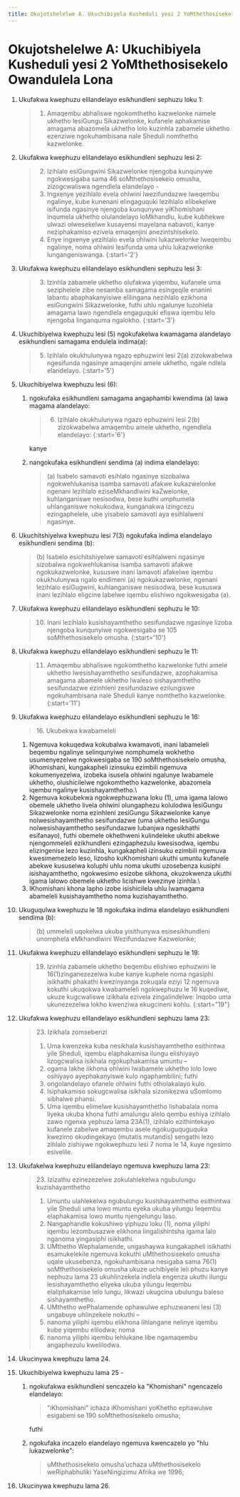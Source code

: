 ```yaml
---
title: Okujotshelelwe A. Ukuchibiyela Kusheduli yesi 2 YoMthethosisekelo Owandulela Lona
---
```


# Okujotshelelwe A: Ukuchibiyela Kusheduli yesi 2 YoMthethosisekelo Owandulela Lona

1.	Ukufakwa kwephuzu elilandelayo esikhundleni sephuzu loku 1:

	> 1. Amaqembu abhaliswe ngokomthetho kazwelonke namele ukhetho lesiGungu Sikazwelonke, kufanele aphakamise amagama abazomela ukhetho lolo kuzinhla zabamele ukhetho ezenziwe ngokuhambisana nale Sheduli nomthetho kazwelonke.

2.	Ukufakwa kwephuzu elilandelayo esikhundleni sephuzu lesi 2:

	> 2. Izihlalo esiGungwini Sikazwelonke njengoba kunqunywe ngokwesigaba sama 46 soMthethosisekelo omusha, zizogcwaliswa ngendlela elandelayo -
	>	1.	Ingxenye yezihlalo evela ohlwini lwezifundazwe lweqembu ngalinye,
    kube kunenani elingaguquki lezihlalo elibekelwe isifunda ngasinye njengoba kunqunywe yiKhomishani inqumela ukhetho olulandelayo loMkhandlu, kube kubhekwe ulwazi olwesekelwe kusayensi mayelana nabavoti, kanye neziphakamiso ezivela emaqenjini anezintshisekelo.
	>	1.	Enye ingxenye yezihlalo evela ohlwini lukazwelonke lweqembu
    ngalinye, noma ohlwini lesifunda uma uhlu lukazwelonke lungangeniswanga.
	> {:start='2'}

3.	Ukufakwa kwephuzu elilandelayo esikhundleni sephuzu lesi 3:

	> 3. Izinhla zabamele ukhetho olufakwa yiqembu, kufanele uma seziphelele zibe nesamba samagama esingeqile enanini labantu abaphakanyisiwe elilingana nezihlalo ezikhona esiGungwini Sikazwelonke, futhi uhlu ngalunye luzohlela amagama lawo ngendlela engaguquki efiswa iqembu lelo njengoba linganquma ngalokho.
	> {:start='3'}

4.	Ukuchibiyelwa kwephuzu lesi (5) ngokufakelwa kwamagama alandelayo esikhundleni samagama endulela indima(a):

	> 5. Izihlalo okukhulunywa ngazo ephuzwini lesi 2(a) zizokwabelwa ngesifunda ngasinye amaqenjini amele ukhetho, ngale ndlela elandelayo.
	> {:start='5'}

5.	Ukuchibiyelwa kwephuzu lesi (6):
	1.	ngokufaka esikhundleni samagama angaphambi kwendima (a) lawa
        magama alandelayo:

		> 6. Izihlalo okukhulunywa ngazo ephuzwini lesi 2(b) zizokwabelwa amaqembu amele ukhetho, ngendlela elandelayo: 
		> {:start='6'}
		
		kanye

	1.	nangokufaka esikhundleni sendima (a) indima elandelayo:

		> (a) Isabelo samavoti esihlalo ngasinye sizobalwa ngokwehlukanisa isamba samavoti afakwe kukazwelonke ngenani lezihlalo eziseMkhandlwini kaZwelonke, kuhlanganiswe nesisodwa, bese kuthi umphumela uhlanganiswe nokukodwa, kunganakwa izingcezu ezingaphelele, ube yisabelo samavoti aya esihlalweni ngasinye.

6.	Ukuchitshiyelwa kwephuzu lesi 7(3) ngokufaka indima elandelayo esikhundleni sendima (b):

	> (b) Isabelo esichitshiyelwe samavoti esihlalweni ngasinye sizobalwa ngokwehlukanisa isamba samavoti afakwe ngokukazwelonke, kususwe inani lamavoti afakelwe iqembu okukhulunywa ngalo endimeni (a) ngokukazwelonke, ngenani lezihlalo esiGugwini, kuhlanganiswe nesisodwa, bese kususwa inani lezihlalo eligcine labelwe iqembu elishiwo ngokwesigaba (a).

7.	Ukufakwa kwephuzu elilandelayo esikhundleni sephuzu le 10:

	> 10. Inani lezihlalo kusishayamthetho sesifundazwe ngasinye lizoba njengoba kunqunyiwe ngokwesigaba se 105 soMthethosisekelo omusha.
	> {:start='10'}

8.	Ukufakwa kwephuzu elilandelayo esikhundleni sephuzu le 11:

	> 11. Amaqembu abhaliswe ngokomthetho kazwelonke futhi amele ukhetho lwesishayamthetho sesifundazwe, azophakamisa amagama abamele ukhetho lwaleso sishayamthetho sesifundazwe ezinhleni zesifundazwe ezilungiswe ngokuhambisana nale Sheduli kanye nomthetho kazwelonke.
	> {:start='11'}

9.	Ukufakwa kwephuzu elilandelayo esikhundleni sephuzu le 16:

	> 16\. Ukubekwa kwabameleli
	>
	1.	Ngemuva kokuqedwa kokubalwa kwamavoti, inani labameleli beqembu ngalinye selinqunyiwe nomphumela wokhetho usumenyezelwe ngokwesigaba se 190 soMthethosisekelo omusha, iKhomishani, kungakapheli izinsuku ezimbili ngemuva kokumenyezelwa, izobeka isusela ohlwini ngalunye lwabamele ukhetho, olushicilelwe ngokomthetho kazwelonke, abazomela iqembu ngalinye kusishayamthetho.\\
	1.	Ngemuva kokubekwa ngokwephuzwana loku (1), uma igama lalowo obemele ukhetho livela ohlwini olungaphezu kolulodwa lesiGungu Sikazwelonke noma ezinhleni zesiGungu Sikazwelonke kanye nolwesishayamthetho sesifundazwe (uma ukhetho lesiGungu nolwesishayamthetho sesifundazwe lubanjwa ngesikhathi esifanayo), futhi obemele okhethweni kulindeleke ukuthi abekwe njengommeleli ezikhundleni ezingaphezulu kwesisodwa, iqembu elizingenise lezo kuzinhla, kungakapheli izinsuku ezimbili ngemuva kwesimemezelo leso, lizosho kuKhomishani ukuthi umuntu kufanele abekwe kususelwa koluphi uhlu noma ukuthi uzosebenza kusiphi isishayamthetho, ngokwesimo esizobe sikhona, okuzokwenza ukuthi igama lalowo obemele ukhetho licishwe kwezinye izinhla.\\
	1.	IKhomishani khona lapho izobe isishicilela uhlu lwamagama abameleli
    kusishayamthetho noma kuzishayamthetho.

10.	Ukuguqulwa kwephuzu le 18 ngokufaka indima elandelayo esikhundleni sendima (b):

	> (b) ummeleli uqokelwa ukuba yisithunywa esisesikhundleni unomphela eMkhandlwini Wezifundazwe Kazwelonke;

11.	Ukufakwa kwephuzu elilandelayo esikhundleni sephuzu le 19:

	> 19. Izinhla zabamele ukhetho beqembu elishiwo ephuzwini le 16(1)zinganezezelwa kube kanye kuphele noma ngasiphi isikhathi phakathi kwezinyanga zokuqala eziyi 12 ngemuva kokuthi ukuqokwa kwabameleli ngokwephuzu le 16 kuqediwe, ukuze kugcwaliswe izikhala ezivela zingalindelwe: Inqobo uma ukunezezelwa lokho kwenziwa ekugcineni kohlu.
    > {:start="19"}

12.	Ukufakwa kwephuzu elilandelayo esikhundleni sephuzu lama 23:

	> 23\. Izikhala zomsebenzi
	>
	> 1.	Uma kwenzeka kuba nesikhala kusishayamthetho esithintwa yile
    Sheduli, iqembu elaphakamisa ilungu elishiyayo lizogcwalisa isikhala
    ngokuphakamisa umuntu –
	>	1.	ogama lakhe likhona ohlwini lwabamele ukhetho lolo lowo oshiyayo ayephakanyiswe kulo ngaphambilini; futhi
	>	1.	ongolandelayo ofanele ohlwini futhi otholakalayo kulo.
	> 1.	Isiphakamiso sokugcwalisa isikhala sizonikezwa uSomlomo
    sibhalwe phansi.
	> 1.	Uma iqembu elimelwe kusishayamthetho lishabalala noma liyeka ukuba
    khona futhi amalungu alelo qembu eshiya izihlalo zawo ngenxa yephuzu
    lama 23A(1), izihlalo ezithintekayo kufanele zabelwe amaqembu asele ngokuguquguquka kwezimo okudingekayo (mutatis mutandis) sengathi lezo zihlalo zishiywe ngokwephuzu lesi 7 noma le 14, kuye ngesimo esivelile.

13.	Ukufakelwa kwephuzu elilandelayo ngemuva kwephuzu lama 23:

	> 23\. Izizathu ezinezezelwe zokulahlekelwa ngubulungu kuzishayamthetho
	>
	> 1.	Umuntu ulahlekelwa ngubulungu kusishayamthetho esithintwa yile Sheduli uma lowo muntu eyeka ukuba yilungu leqembu elaphakamisa lowo muntu njengelungu laso.
	> 1.	Nangaphandle kokushiwo yiphuzu loku (1), noma yiliphi iqembu
    lezombusazwe elikhona lingalishintsha igama lalo nganoma
    yingasiphi isikhathi.
	> 1.	UMthetho Wephalamende, ungashaywa kungakapheli isikhathi
    esamukelekile ngemuva kokuthi uMthethosisekelo omusha uqale
    ukusebenza, ngokuhambisana nesigaba sama 76(1) soMthethosisekelo
    omusha ukuze uchibiyele leli phuzu kanye nephuzu lama 23
    ukuhlinzekela indlela engenza ukuthi ilungu lesishayamthetho eliyeka
    ukuba yilungu leqembu elaliphakamise lelo lungu, likwazi ukugcina
    ubulungu baleso sishayamthetho.
	> 1.	UMthetho wePhalamende ophawulwe ephuzwaneni lesi (3) ungabuye
    uhlinzekele nokuthi –
	>	1.	nanoma yiliphi iqembu elikhona lihlangane nelinye iqembu kube
        yiqembu elilodwa; noma
	>	1.	nanoma yiliphi iqembu lehlukane libe ngamaqembu
    angaphezulu kwelilodwa.

14.	Ukucinywa kwephuzu lama 24.
15.	Ukuchibiyelwa kwephuzu lama 25 -
	1.	ngokufakwa esikhundleni sencazelo ka "Khomishani" ngencazelo elandelayo:

		> "iKhomishani" ichaza iKhomishani yoKhetho ephawulwe esigabeni se 190 soMthethosisekelo omusha; 

		futhi

	1.	ngokufaka incazelo elandelayo ngemuva kwencazelo yo "hlu lukazwelonke": 

        > uMthethosisekelo omusha’uchaza uMthethosisekelo weRiphabhuliki YaseNingizimu Afrika we 1996;

16.	Ukucinywa kwephuzu lama 26.

